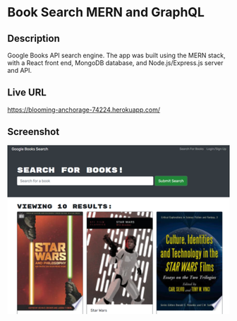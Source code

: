 # Book Search MERN and GraphQL

## Description

Google Books API search engine. The app was built using the MERN stack, with a React front end, MongoDB database, and Node.js/Express.js server and API.

## Live URL

https://blooming-anchorage-74224.herokuapp.com/

## Screenshot

![Portfolio](./starwars.png)
